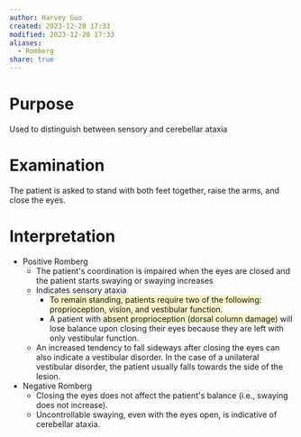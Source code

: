 ```yaml
---
author: Harvey Guo
created: 2023-12-20 17:33
modified: 2023-12-20 17:33
aliases:
  - Romberg
share: true
---
```

# Purpose
Used to distinguish between sensory and cerebellar ataxia
# Examination
The patient is asked to stand with both feet together, raise the arms, and close the eyes.
# Interpretation
- Positive Romberg
	- The patient's coordination is impaired when the eyes are closed and the patient starts swaying or swaying increases
	- Indicates sensory ataxia 
		- <span style="background:rgba(240, 200, 0, 0.2)">To remain standing, patients require two of the following: proprioception, vision, and vestibular function.</span>
		- A patient with <span style="background:rgba(240, 200, 0, 0.2)">absent proprioception (dorsal column damage)</span> will lose balance upon closing their eyes because they are left with only vestibular function.
	- An increased tendency to fall sideways after closing the eyes can also indicate a vestibular disorder. In the case of a unilateral vestibular disorder, the patient usually falls towards the side of the lesion. 
- Negative Romberg
	- Closing the eyes does not affect the patient's balance (i.e., swaying does not increase).
	- Uncontrollable swaying, even with the eyes open, is indicative of cerebellar ataxia. 